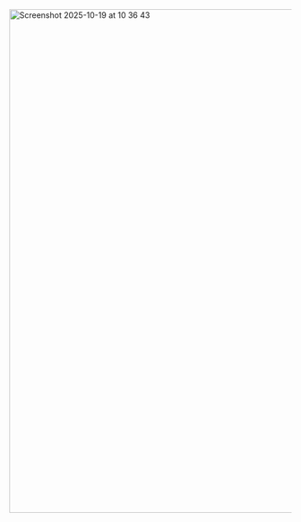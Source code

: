 <img width="1440" height="900" alt="Screenshot 2025-10-19 at 10 36 43" src="https://github.com/user-attachments/assets/e5c740af-ce4d-4041-9e04-d7e79209ba52" />
